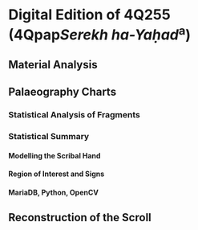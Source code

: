 # Digital Edition of 4Q255 (4Qpap<i>Serekh ha-Yaḥad</i><sup>a</sup>)

## Material Analysis

## Palaeography Charts

### Statistical Analysis of Fragments

### Statistical Summary

#### Modelling the Scribal Hand

#### Region of Interest and Signs

#### MariaDB, Python, OpenCV

## Reconstruction of the Scroll
